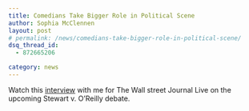 ```yaml
---
title: Comedians Take Bigger Role in Political Scene
author: Sophia McClennen
layout: post
# permalink: /news/comedians-take-bigger-role-in-political-scene/
dsq_thread_id:
  - 872665206

category: news
---
```

Watch this [interview][1] with me for The Wall street Journal Live on the upcoming Stewart v. O&#8217;Reilly debate.

 [1]: http://live.wsj.com/#!72831C95-BEBB-400C-B8BD-5BF931ECB961